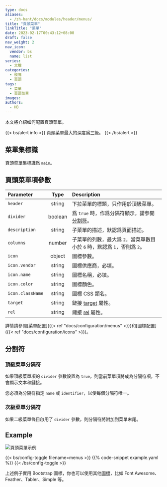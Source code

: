 ```yaml
---
type: docs
aliases:
  - /zh-hant/docs/modules/header/menus/
title: "頁頭菜單"
linkTitle: "菜單"
date: 2023-02-17T00:43:12+08:00
draft: false
nav_weight: 2
nav_icon:
  vendor: bs
  name: list
series:
  - 文檔
categories:
  - 模塊
  - 頁頭
tags:
  - 菜單
  - 頁頭菜單
images:
authors:
  - HB
---
```


本文將介紹如何配置頁頭菜單。

<!--more-->

{{< bs/alert info >}}
頁頭菜單最大的深度爲三級。
{{< /bs/alert >}}

## 菜單集標識

頁頭菜單集標識爲 `main`。

## 頁頭菜單項參數

| Parameter        |  Type   | Description                        |
| :--------------- | :-----: | :--------------------------------- |
| `header`         | string  | 下拉菜單的標題，只作用於頂級菜單。 |
| `divider`        | boolean | 爲 `true` 時，作爲分隔符顯示，請參閱[分割符](#分割符)。     |
| `description`    | string  | 子菜單的描述，默認爲頁面描述。       |
| `columns`        | number  | 子菜單的列數，最大爲 `2`，當菜單數目小於 `6` 時，默認爲 `1`，否則爲 `2`。 |
| `icon`           | object  | 圖標參數。                         |
| `icon.vendor`    | string  | 圖標供應商，必填。                 |
| `icon.name`      | string  | 圖標名稱，必填。                   |
| `icon.color`     | string  | 圖標顏色。                         |
| `icon.className` | string  | 圖標 CSS 類名。                    |
| `target` | string | 鏈接 [target](https://developer.mozilla.org/en-US/docs/Web/HTML/Element/a#target) 屬性。 |
| `rel` | string | 鏈接 [rel](https://developer.mozilla.org/en-US/docs/Web/HTML/Attributes/rel) 屬性。 |

詳情請參閱[菜單配置]({{< ref "docs/configuration/menus" >}})和[圖標配置]({{< ref "docs/configuration/icons" >}})。

## 分割符

### 頂級菜單分隔符

如果頂級菜單項的 `divider` 參數設置為 `true`，則當前菜單項將成為分隔符項，不會顯示文本和鏈接。

您必須為分隔符指定 `name` 或 `identifier`，以使每個分隔符唯一。

### 次級菜單分隔符

如果二級菜單條目啟用了 `divider` 參數，則分隔符將附加到菜單末尾。

## Example

![頁頭菜單示例](example.png)

{{< bs/config-toggle filename=menus >}}
{{% code-snippet example.yaml %}}
{{< /bs/config-toggle >}}

上述例子實用 Bootstrap 圖標，你也可以使用其他[圖標](https://hugomods.com/en/icons)，比如 Font Awesome、Feather、Tabler、Simple 等。
